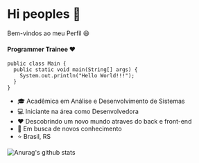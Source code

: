 # Hi peoples :wave:

Bem-vindos ao meu Perfil :smile:

#### Programmer Trainee :heart:
```
public class Main {
  public static void main(String[] args) {
    System.out.println("Hello World!!!");
  }
} 
```

- :mortar_board: Acadêmica em Análise e Desenvolvimento de Sistemas
- :computer: Iniciante na área como Desenvolvedora
- :heart: Descobrindo um novo mundo atraves do back e front-end
- :rocket: Em busca de novos conhecimento
- :star: Brasil, RS

![Anurag's github stats](https://github-readme-stats.vercel.app/api?username=anuraghazra&show_icons=true&theme=radical)


<!--
**tais-antunes/tais-antunes** is a ✨ _special_ ✨ repository because its `README.md` (this file) appears on your GitHub profile.

Here are some ideas to get you started:

- 🔭 I’m currently working on ...
- 🌱 I’m currently learning ...
- 👯 I’m looking to collaborate on ...
- 🤔 I’m looking for help with ...
- 💬 Ask me about ...
- 📫 How to reach me: ...
- 😄 Pronouns: ...
- ⚡ Fun fact: ...
-->
